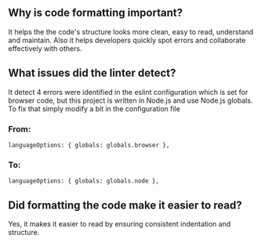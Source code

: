 ## Why is code formatting important?
It helps the the code's structure looks more clean, easy to read, understand and maintain. Also it helps developers quickly spot errors and collaborate effectively with others.
## What issues did the linter detect?
It detect 4 errors were identified in the eslint configuration which is set for browser code, but this project is written in Node.js and use Node.js globals.
To fix that simply modify a bit in the configuration file 
### From:
 `languageOptions: { globals: globals.browser },`
### To:
  `languageOptions: { globals: globals.node },`
## Did formatting the code make it easier to read?
Yes, it makes it easier to read by ensuring consistent indentation and structure.